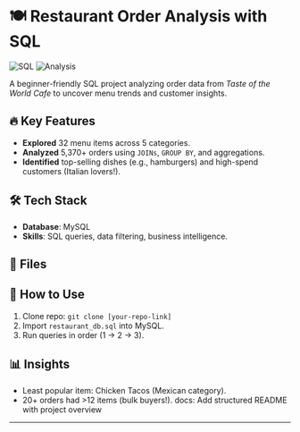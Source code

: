 # 🍽️ Restaurant Order Analysis with SQL

![SQL](https://img.shields.io/badge/SQL-MySQL-blue) 
![Analysis](https://img.shields.io/badge/Data-Analysis-brightgreen)

A beginner-friendly SQL project analyzing order data from *Taste of the World Cafe* to uncover menu trends and customer insights.

## 🔥 Key Features
- **Explored** 32 menu items across 5 categories.
- **Analyzed** 5,370+ orders using `JOINs`, `GROUP BY`, and aggregations.
- **Identified** top-selling dishes (e.g., hamburgers) and high-spend customers (Italian lovers!).

## 🛠️ Tech Stack
- **Database**: MySQL
- **Skills**: SQL queries, data filtering, business intelligence.

## 📂 Files

## 🚀 How to Use
1. Clone repo: `git clone [your-repo-link]`
2. Import `restaurant_db.sql` into MySQL.
3. Run queries in order (1 → 2 → 3).

## 📊 Insights
- Least popular item: Chicken Tacos (Mexican category).
- 20+ orders had >12 items (bulk buyers!).
docs: Add structured README with project overview  
---
